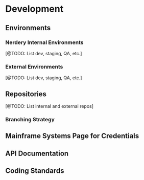 # Development

## Environments

### Nerdery Internal Environments
[@TODO: List dev, staging, QA, etc.]

### External Environments
[@TODO: List dev, staging, QA, etc.]

## Repositories
[@TODO: List internal and external repos]

### Branching Strategy

## Mainframe Systems Page for Credentials

## API Documentation

## Coding Standards

